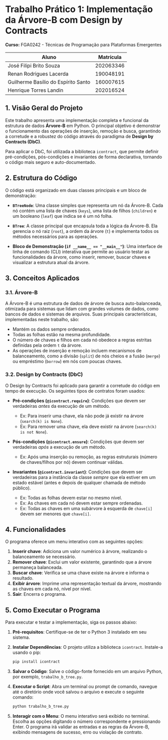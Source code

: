 # Trabalho Prático 1: Implementação da Árvore-B com Design by Contracts

**Curso:** FGA0242 - Técnicas de Programação para Plataformas Emergentes  

| Aluno          | Matrícula     |
| ------------------------- |:-------------:|
| José Filipi Brito Souza  | 202063346    |
| Renan Rodrigues Lacerda  | 190048191    |
| Guilherme Basílio do Espírito Santo | 160007615 |
| Henrique Torres Landin |202016524|

## 1. Visão Geral do Projeto

Este trabalho apresenta uma implementação completa e funcional da estrutura de dados **Árvore-B** em Python. O principal objetivo é demonstrar o funcionamento das operações de inserção, remoção e busca, garantindo a corretude e a robustez do código através do paradigma de **Design by Contracts (DbC)**.

Para aplicar o DbC, foi utilizada a biblioteca `icontract`, que permite definir pré-condições, pós-condições e invariantes de forma declarativa, tornando o código mais seguro e auto-documentado.

## 2. Estrutura do Código

O código está organizado em duas classes principais e um bloco de demonstração:

- **`BTreeNode`**: Uma classe simples que representa um nó da Árvore-B. Cada nó contém uma lista de chaves (`keys`), uma lista de filhos (`children`) e um booleano (`leaf`) que indica se é um nó folha.

- **`BTree`**: A classe principal que encapsula toda a lógica da Árvore-B. Ela gerencia o nó raiz (`root`), a ordem da árvore (`t`) e implementa todos os métodos necessários para as operações.

- **Bloco de Demonstração (`if __name__ == "__main__"`)**: Uma interface de linha de comando (CLI) interativa que permite ao usuário testar as funcionalidades da árvore, como inserir, remover, buscar chaves e visualizar a estrutura atual da árvore.

## 3. Conceitos Aplicados

### 3.1. Árvore-B

A Árvore-B é uma estrutura de dados de árvore de busca auto-balanceada, otimizada para sistemas que lidam com grandes volumes de dados, como bancos de dados e sistemas de arquivos. Suas principais características, implementadas neste trabalho, são:

- Mantém os dados sempre ordenados.
- Todas as folhas estão na mesma profundidade.
- O número de chaves e filhos em cada nó obedece a regras estritas definidas pela ordem `t` da árvore.
- As operações de inserção e remoção incluem mecanismos de balanceamento, como a divisão (`split`) de nós cheios e a fusão (`merge`) ou empréstimo (`borrow`) em nós com poucas chaves.

### 3.2. Design by Contracts (DbC)

O Design by Contracts foi aplicado para garantir a corretude do código em tempo de execução. Os seguintes tipos de contratos foram usados:

- **Pré-condições (`@icontract.require`)**: Condições que devem ser verdadeiras *antes* da execução de um método.
  - Ex: Para inserir uma chave, ela não pode já existir na árvore (`search(k) is None`).
  - Ex: Para remover uma chave, ela deve existir na árvore (`search(k) is not None`).

- **Pós-condições (`@icontract.ensure`)**: Condições que devem ser verdadeiras *após* a execução de um método.
  - Ex: Após uma inserção ou remoção, as regras estruturais (número de chaves/filhos por nó) devem continuar válidas.

- **Invariantes (`@icontract.invariant`)**: Condições que devem ser verdadeiras para a instância da classe *sempre* que ela estiver em um estado estável (antes e depois de qualquer chamada de método público).
  - Ex: Todas as folhas devem estar no mesmo nível.
  - Ex: As chaves em cada nó devem estar sempre ordenadas.
  - Ex: Todas as chaves em uma subárvore à esquerda de `chave[i]` devem ser menores que `chave[i]`.

## 4. Funcionalidades

O programa oferece um menu interativo com as seguintes opções:

1.  **Inserir chave**: Adiciona um valor numérico à árvore, realizando o balanceamento se necessário.
2.  **Remover chave**: Exclui um valor existente, garantindo que a árvore permaneça balanceada.
3.  **Buscar chave**: Verifica se uma chave existe na árvore e informa o resultado.
4.  **Exibir árvore**: Imprime uma representação textual da árvore, mostrando as chaves em cada nó, nível por nível.
5.  **Sair**: Encerra o programa.

## 5. Como Executar o Programa

Para executar e testar a implementação, siga os passos abaixo:

1.  **Pré-requisitos**: Certifique-se de ter o Python 3 instalado em seu sistema.

2.  **Instalar Dependências**: O projeto utiliza a biblioteca `icontract`. Instale-a usando o pip:
    ```bash
    pip install icontract
    ```

3.  **Salvar o Código**: Salve o código-fonte fornecido em um arquivo Python, por exemplo, `trabalho_b_tree.py`.

4.  **Executar o Script**: Abra um terminal ou prompt de comando, navegue até o diretório onde você salvou o arquivo e execute o seguinte comando:
    ```bash
    python trabalho_b_tree.py
    ```

5.  **Interagir com o Menu**: O menu interativo será exibido no terminal. Escolha as opções digitando o número correspondente e pressionando Enter. O programa irá validar as entradas e as regras da Árvore-B, exibindo mensagens de sucesso, erro ou violação de contrato.